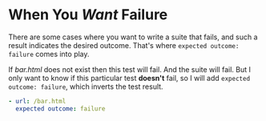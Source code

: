 <!--
id: expected_outcome
tags: ''
-->

# When You _Want_ Failure

There are some cases where you want to write a suite that fails, and such a result indicates the desired outcome. That's where `expected outcome: failure` comes into play.

If _bar.html_ does not exist then this test will fail. And the suite will fail. But I only want to know if this particular test **doesn't** fail, so I will add `expected outcome: failure`, which inverts the test result.

```yaml
- url: /bar.html
  expected outcome: failure
```
